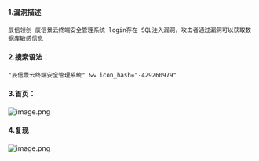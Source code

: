 #### 1.漏洞描述
```
辰信领创 辰信景云终端安全管理系统 login存在 SQL注入漏洞，攻击者通过漏洞可以获取数据库敏感信息
```
#### 2.搜索语法：
```
"辰信景云终端安全管理系统" && icon_hash="-429260979"
```
#### 3.首页：
![image.png](https://cdn.nlark.com/yuque/0/2024/png/40540518/1719838964857-88513a79-0fc6-41fc-85dc-ec5c82febbc3.png#averageHue=%23f6f6d7&clientId=u3f58b5ac-449d-4&from=paste&height=638&id=u485c08cf&originHeight=798&originWidth=1419&originalType=binary&ratio=1.25&rotation=0&showTitle=false&size=51782&status=done&style=none&taskId=u1fa23679-e611-4951-adb8-6a66b36938d&title=&width=1135.2)
#### 4.复现
![image.png](https://cdn.nlark.com/yuque/0/2024/png/40540518/1719838938980-21f0c6fe-9a70-40ae-9a0e-4b3a25f363cd.png#averageHue=%23faf9f9&clientId=u3f58b5ac-449d-4&from=paste&height=653&id=u1eaaddb3&originHeight=816&originWidth=1266&originalType=binary&ratio=1.25&rotation=0&showTitle=false&size=139293&status=done&style=none&taskId=u2f54448d-20f5-4a73-8cb5-89411431894&title=&width=1012.8)
